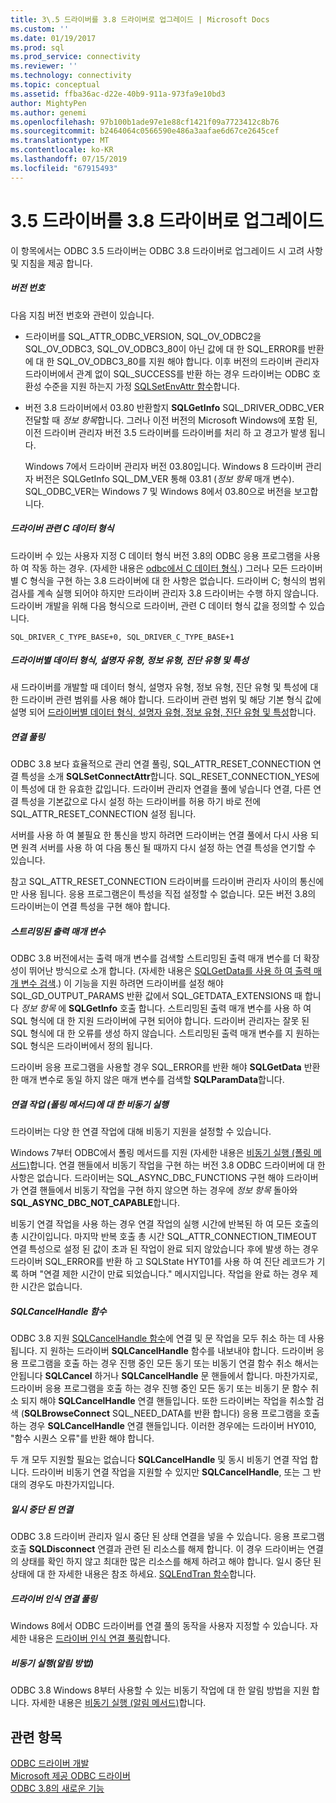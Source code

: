 ```yaml
---
title: 3\.5 드라이버를 3.8 드라이버로 업그레이드 | Microsoft Docs
ms.custom: ''
ms.date: 01/19/2017
ms.prod: sql
ms.prod_service: connectivity
ms.reviewer: ''
ms.technology: connectivity
ms.topic: conceptual
ms.assetid: ffba36ac-d22e-40b9-911a-973fa9e10bd3
author: MightyPen
ms.author: genemi
ms.openlocfilehash: 97b100b1ade97e1e88cf1421f09a7723412c8b76
ms.sourcegitcommit: b2464064c0566590e486a3aafae6d67ce2645cef
ms.translationtype: MT
ms.contentlocale: ko-KR
ms.lasthandoff: 07/15/2019
ms.locfileid: "67915493"
---
```

# <a name="upgrading-a-35-driver-to-a-38-driver"></a>3\.5 드라이버를 3.8 드라이버로 업그레이드
이 항목에서는 ODBC 3.5 드라이버는 ODBC 3.8 드라이버로 업그레이드 시 고려 사항 및 지침을 제공 합니다.  
  
##### <a name="version-numbers"></a>버전 번호  
 다음 지침 버전 번호와 관련이 있습니다.  
  
-   드라이버를 SQL_ATTR_ODBC_VERSION, SQL_OV_ODBC2을 SQL_OV_ODBC3, SQL_OV_ODBC3_80이 아닌 값에 대 한 SQL_ERROR를 반환에 대 한 SQL_OV_ODBC3_80를 지원 해야 합니다. 이후 버전의 드라이버 관리자 드라이버에서 관계 없이 SQL_SUCCESS를 반환 하는 경우 드라이버는 ODBC 호환성 수준을 지원 하는지 가정 [SQLSetEnvAttr 함수](../../../odbc/reference/syntax/sqlsetenvattr-function.md)합니다.  
  
-   버전 3.8 드라이버에서 03.80 반환할지 **SQLGetInfo** SQL_DRIVER_ODBC_VER 전달할 때 *정보 항목*합니다. 그러나 이전 버전의 Microsoft Windows에 포함 된, 이전 드라이버 관리자 버전 3.5 드라이버를 드라이버를 처리 하 고 경고가 발생 됩니다.  
  
     Windows 7에서 드라이버 관리자 버전 03.80입니다. Windows 8 드라이버 관리자 버전은 SQLGetInfo SQL_DM_VER 통해 03.81 (*정보 항목* 매개 변수). SQL_ODBC_VER는 Windows 7 및 Windows 8에서 03.80으로 버전을 보고합니다.  
  
##### <a name="driver-specific-c-data-types"></a>드라이버 관련 C 데이터 형식  
 드라이버 수 있는 사용자 지정 C 데이터 형식 버전 3.8의 ODBC 응용 프로그램을 사용 하 여 작동 하는 경우. (자세한 내용은 [odbc에서 C 데이터 형식](../../../odbc/reference/develop-app/c-data-types-in-odbc.md).) 그러나 모든 드라이버별 C 형식을 구현 하는 3.8 드라이버에 대 한 사항은 없습니다. 드라이버 C; 형식의 범위 검사를 계속 실행 되어야 하지만 드라이버 관리자 3.8 드라이버는 수행 하지 않습니다. 드라이버 개발을 위해 다음 형식으로 드라이버, 관련 C 데이터 형식 값을 정의할 수 있습니다.  
  
```  
SQL_DRIVER_C_TYPE_BASE+0, SQL_DRIVER_C_TYPE_BASE+1  
```  
  
##### <a name="driver-specific-data-types-descriptor-types-information-types-diagnostic-types-and-attributes"></a>드라이버별 데이터 형식, 설명자 유형, 정보 유형, 진단 유형 및 특성  
 새 드라이버를 개발할 때 데이터 형식, 설명자 유형, 정보 유형, 진단 유형 및 특성에 대 한 드라이버 관련 범위를 사용 해야 합니다. 드라이버 관련 범위 및 해당 기본 형식 값에 설명 되어 [드라이버별 데이터 형식, 설명자 유형, 정보 유형, 진단 유형 및 특성](../../../odbc/reference/develop-app/driver-specific-data-types-descriptor-information-diagnostic.md)합니다.  
  
##### <a name="connection-pooling"></a>연결 풀링  
 ODBC 3.8 보다 효율적으로 관리 연결 풀링, SQL_ATTR_RESET_CONNECTION 연결 특성을 소개 **SQLSetConnectAttr**합니다. SQL_RESET_CONNECTION_YES에이 특성에 대 한 유효한 값입니다. 드라이버 관리자 연결을 풀에 넣습니다 연결, 다른 연결 특성을 기본값으로 다시 설정 하는 드라이버를 허용 하기 바로 전에 SQL_ATTR_RESET_CONNECTION 설정 됩니다.  
  
 서버를 사용 하 여 불필요 한 통신을 방지 하려면 드라이버는 연결 풀에서 다시 사용 되 면 원격 서버를 사용 하 여 다음 통신 될 때까지 다시 설정 하는 연결 특성을 연기할 수 있습니다.  
  
 참고 SQL_ATTR_RESET_CONNECTION 드라이버를 드라이버 관리자 사이의 통신에만 사용 됩니다. 응용 프로그램은이 특성을 직접 설정할 수 없습니다. 모든 버전 3.8의 드라이버는이 연결 특성을 구현 해야 합니다.  
  
##### <a name="streamed-output-parameters"></a>스트리밍된 출력 매개 변수  
 ODBC 3.8 버전에서는 출력 매개 변수를 검색할 스트리밍된 출력 매개 변수를 더 확장성이 뛰어난 방식으로 소개 합니다. (자세한 내용은 [SQLGetData를 사용 하 여 출력 매개 변수 검색](../../../odbc/reference/develop-app/retrieving-output-parameters-using-sqlgetdata.md).) 이 기능을 지원 하려면 드라이버를 설정 해야 SQL_GD_OUTPUT_PARAMS 반환 값에서 SQL_GETDATA_EXTENSIONS 때 합니다 *정보 항목* 에 **SQLGetInfo** 호출 합니다. 스트리밍된 출력 매개 변수를 사용 하 여 SQL 형식에 대 한 지원 드라이버에 구현 되어야 합니다. 드라이버 관리자는 잘못 된 SQL 형식에 대 한 오류를 생성 하지 않습니다. 스트리밍된 출력 매개 변수를 지 원하는 SQL 형식은 드라이버에서 정의 됩니다.  
  
 드라이버 응용 프로그램을 사용할 경우 SQL_ERROR를 반환 해야 **SQLGetData** 반환한 매개 변수로 동일 하지 않은 매개 변수를 검색할 **SQLParamData**합니다.  
  
##### <a name="asynchronous-execution-for-connection-operations-polling-method"></a>연결 작업 (폴링 메서드)에 대 한 비동기 실행  
 드라이버는 다양 한 연결 작업에 대해 비동기 지원을 설정할 수 있습니다.  
  
 Windows 7부터 ODBC에서 폴링 메서드를 지원 (자세한 내용은 [비동기 실행 (폴링 메서드)](../../../odbc/reference/develop-app/asynchronous-execution-polling-method.md)합니다. 연결 핸들에서 비동기 작업을 구현 하는 버전 3.8 ODBC 드라이버에 대 한 사항은 없습니다. 드라이버는 SQL_ASYNC_DBC_FUNCTIONS 구현 해야 드라이버가 연결 핸들에서 비동기 작업을 구현 하지 않으면 하는 경우에 *정보 항목* 돌아와 **SQL_ASYNC_DBC_NOT_CAPABLE**합니다.  
  
 비동기 연결 작업을 사용 하는 경우 연결 작업의 실행 시간에 반복된 하 여 모든 호출의 총 시간이입니다. 마지막 반복 호출 총 시간 SQL_ATTR_CONNECTION_TIMEOUT 연결 특성으로 설정 된 값이 초과 된 작업이 완료 되지 않았습니다 후에 발생 하는 경우 드라이버 SQL_ERROR를 반환 하 고 SQLState HYT01를 사용 하 여 진단 레코드가 기록 하며 "연결 제한 시간이 만료 되었습니다." 메시지입니다. 작업을 완료 하는 경우 제한 시간은 없습니다.  
  
##### <a name="sqlcancelhandle-function"></a>SQLCancelHandle 함수  
 ODBC 3.8 지원 [SQLCancelHandle 함수](../../../odbc/reference/syntax/sqlcancelhandle-function.md)에 연결 및 문 작업을 모두 취소 하는 데 사용 됩니다. 지 원하는 드라이버 **SQLCancelHandle** 함수를 내보내야 합니다. 드라이버 응용 프로그램을 호출 하는 경우 진행 중인 모든 동기 또는 비동기 연결 함수 취소 해서는 안됩니다 **SQLCancel** 하거나 **SQLCancelHandle** 문 핸들에서 합니다. 마찬가지로, 드라이버 응용 프로그램을 호출 하는 경우 진행 중인 모든 동기 또는 비동기 문 함수 취소 되지 해야 **SQLCancelHandle** 연결 핸들입니다. 또한 드라이버는 작업을 취소할 검색 (**SQLBrowseConnect** SQL_NEED_DATA를 반환 합니다) 응용 프로그램을 호출 하는 경우 **SQLCancelHandle** 연결 핸들입니다. 이러한 경우에는 드라이버 HY010, "함수 시퀀스 오류"를 반환 해야 합니다.  
  
 두 개 모두 지원할 필요는 없습니다 **SQLCancelHandle** 및 동시 비동기 연결 작업 합니다. 드라이버 비동기 연결 작업을 지원할 수 있지만 **SQLCancelHandle**, 또는 그 반대의 경우도 마찬가지입니다.  
  
##### <a name="suspended-connections"></a>일시 중단 된 연결  
 ODBC 3.8 드라이버 관리자 일시 중단 된 상태 연결을 넣을 수 있습니다. 응용 프로그램 호출 **SQLDisconnect** 연결과 관련 된 리소스를 해제 합니다. 이 경우 드라이버는 연결의 상태를 확인 하지 않고 최대한 많은 리소스를 해제 하려고 해야 합니다. 일시 중단 된 상태에 대 한 자세한 내용은 참조 하세요. [SQLEndTran 함수](../../../odbc/reference/syntax/sqlendtran-function.md)합니다.  
  
##### <a name="driver-aware-connection-pooling"></a>드라이버 인식 연결 풀링  
 Windows 8에서 ODBC 드라이버를 연결 풀의 동작을 사용자 지정할 수 있습니다. 자세한 내용은 [드라이버 인식 연결 풀링](../../../odbc/reference/develop-app/driver-aware-connection-pooling.md)합니다.  
  
##### <a name="asynchronous-execution-notification-method"></a>비동기 실행(알림 방법)  
 ODBC 3.8 Windows 8부터 사용할 수 있는 비동기 작업에 대 한 알림 방법을 지원 합니다. 자세한 내용은 [비동기 실행 (알림 메서드)](../../../odbc/reference/develop-app/asynchronous-execution-notification-method.md)합니다.  
  
## <a name="see-also"></a>관련 항목  
 [ODBC 드라이버 개발](../../../odbc/reference/develop-driver/developing-an-odbc-driver.md)   
 [Microsoft 제공 ODBC 드라이버](../../../odbc/microsoft/microsoft-supplied-odbc-drivers.md)   
 [ODBC 3.8의 새로운 기능](../../../odbc/reference/what-s-new-in-odbc-3-8.md)
